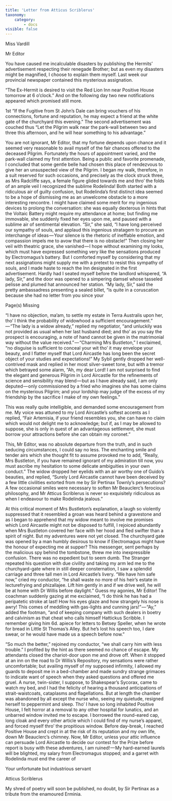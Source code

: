 ```yaml
---
title: 'Letter from Atticus Scriblerus'
taxonomy:
    category:
        - docs
visible: false
---
```


<div class="author">Miss Vardill</div>

Mr Editor

You have caused me incalculable disasters by publishing the Hermits’ advertisement respecting their renegade Brother; but as even my disasters might be magnified, I choose to explain them myself. Last week our provincial newspaper contained this mysterious assignation.

“The Ex-Hermit is desired to visit the Red Lion Inn near Positive House tomorrow at 6 o’clock.” And on the following day two new notifications appeared which promised still more.

1st “If the Fugitive from St John’s Dale can bring vouchers of his connections, fortune and reputation, he may expect a friend at the white gate of the churchyard this evening.” The second advertisement was couched thus “Let the Pilgrim walk near the park-wall between two and three this afternoon, and he will hear something to his advantage.”

You are not ignorant, Mr Editor, that my fortune depends upon chance and it seemed very reasonable to avail myself of the fair chances offered to the deceased Pilgrim. Fortunately the hours of appointment varied, and the park-wall claimed my first attention. Being a public and favorite promenade, I concluded that some gentle belle had chosen this place of rendezvous to give her an unsuspected view of the Pilgrim. I began my walk, therefore, in a suit reserved for such occasions, and precisely as the clock struck three, as Mrs Radcliffe says, a female figure glided towards me and thro’ the folds of an ample veil I recognized the sublime Rodelinda! Both started with a ridiculous air of guilty confusion, but Rodelinda’s first distinct idea seemed to be a hope of dismissing me as an unwelcome obstacle to a more interesting rencontre. I might have claimed some merit for my ingenious devices to prolong the conversation: she was equally dexterous in hints that the Voltaic Battery might require my attendance at home; but finding me immovable, she suddenly fixed her eyes upon me, and paused with a sublime air of sentimental elevation. “Sir,” she said, “I have long perceived our sympathy of souls, and applaud this ingenious stratagem to procure an interchange of ideas — Your silence is the rhetoric of ineffable emotion, and compassion impels me to avow that there is no obstacle!” Then closing her veil with theatric grace, she vanished — I hope without examining my looks, which must have expressed something very like the sensations produced by Electromagus’s battery. But I comforted myself by considering that my next assignations might supply me with a pretext to resist this sympathy of souls, and I made haste to reach the Inn designated in the first advertisement. Hardly had I seated myself before the landlord whispered, “A lady, Sir,” and the door was opened to a simpering damsel whose tasseled pelisse and plumed hat announced her station. “My lady, Sir,” said the pretty ambassadress presenting a sealed billet, “is quite in a coruscation because she had no letter from you since your

<span class="red">Page(s) Missing</span>

“I have no objection, ma’am, to settle my estate in Terra Australis upon her, tho’ I think the probability of widowhood a sufficient encouragement.” — “The lady is a widow already,” replied my negotiator, “and unluckily was not provided as usual when her last husband died; and tho’ as you say the prospect is encouraging, a note of hand cannot be given in the matrimonial way without the value received.” — “Charming Mrs Bustleton,” I exclaimed, “no disguise is sufficient to conceal your wit tho’ it may envelope your beauty, and I flatter myself that Lord Aircastle has long been the secret object of your studies and expectations!” My Sybil gently dropped her well-contrived mask and replied in her most silver-sweet tone, but with a tremor which betrayed some alarm, “Ah, my dear Lord! I am not surprised to find the elegant and generous Pilgrim in Lord Aircastle for the refinements of science and sensibility may blend — but as I have already said, I am only deputed — only commissioned by a fried who imagines she has some claims on the mysterious Pilgrim; and your lordship may judge of the excess of my friendship by the sacrifice I make of my own feelings.”

This was really quite intelligible, and demanded some encouragement from me. My voice was attuned to my Lord Aircastle’s softest accents as I replied, “Fair Artemisia, if your friend resembles you, she can have no claim which would not delight me to acknowledge; but if, as I may be allowed to suppose, she is only in quest of an advantageous settlement, she must borrow your attractions before she can obtain my coronet.”

This, Mr Editor, was no absolute departure from the truth, and in such seducing circumstances, I could say no less. The enchanting smile and tender airs which she thought fit to assume provoked me to add, “Really, Mrs Bustleton, if you have remained ignorant of my admiration till now, you must ascribe my hesitation to some delicate ambiguities in your own conduct.” The widow dropped her eyelids with an air worthy one of Guido’s beauties, and replied, “Surely Lord Aircastle cannot have been deceived by a few little civilities extorted from me by Sir Pertinax Townly’s persecutions? A few occasional smiles were necessary to soften Mr Beauclerc’s ferocious philosophy, and Mr Atticus Scriblerus is never so exquisitely ridiculous as when I endeavour to make Rodelinda jealous.”

At this critical moment of Mrs Bustleton’s explanation, a laugh so violently suppressed that it resembled a groan was heard behind a gravestone and as I began to apprehend that my widow meant to involve me promises which Lord Aircastle might not be disposed to fulfill, I rejoiced abundantly when Mrs Bustleton covered her face with her hood and fled swifter than a spirit of night. But my adventures were not yet closed. The churchyard gate was opened by a man humbly desirous to know if Electromagus might have the honour of expecting me at supper? This messenger, sent perhaps by the malicious spy behind the tombstone, threw me into inexpressible confusion. There was no expedient but to seem dumb. The Stranger repeated his question with due civility and taking my arm led me to the churchyard-gate where in still deeper consternation, I saw a splendid carriage and three tall men in Lord Aircastle’s livery. “We have him safe now,” cried my conductor, “he shall waste no more of his heir’s estate in lecturefrying and phizallajee. Lift him gently in and if we drive well, he will be at home with Dr Willis before daylight.” Guess my agonies, Mr Editor! The coachman suddenly gazing at me exclaimed, “I do think he has had a peripatetic stroke at last! How his eyes glaze and how strangely his nose is awry! This comes of meddling with gas-lights and cunning jars!” — “Ay,” added the footman, “and of keeping company with such dealers in boetry and calvinism as that cheat who calls himself Hattickus Scribble. I remember giving him 6d. apiece for letters to Betsey Speller, when he wrote for bread in Little St Thomas’s Alley. But he’s lost his speech too, I dare swear, or he would have made us a speech before now.”

“So much the better,” rejoined my conductor, “we shall carry him with less trouble.” I profited by the hint as there seemed no chance of escape. My attendants closed the chariot-door upon me and drove off. When it stopped at an inn on the road to Dr Willis’s Repository, my sensations were rather uncomfortable; but availing myself of my supposed infirmity, I allowed my guards to deposit me in a bed-chamber and made sundry strange grimaces to indicate want of speech when they asked questions and offered me gruel. A nurse, twin-sister, I suppose, to Shakespear’s Sycorax, came to watch my bed, and I had the felicity of hearing a thousand anticipations of strait-waistcoats, cataplasms and flagellations. But at length the chamber was abandoned by all except the nurse who, seeing my quietude, resigned herself to peppermint and sleep. Tho’ I have so long inhabited Positive House, I felt horror at a removal to any other hospital for lunatics, and an unbarred window invited me to escape. I borrowed the round-eared cap, long cloak and every other article which I could find of my nurse’s apparel, and forced myself thro’ the propitious window. Before day-break, I reached Positive House and crept in at the risk of its reputation and my own life, down Mr Beauclerc’s chimney. Now, Mr Editor, unless your attic influence can persuade Lord Aircastle to decide our contest for the Prize before report is busy with these adventures, I am ruined! — My hard-earned laurels will be blighted, my salary from Electromagus stopped; and a garret with Rodelinda must end the career of 

Your unfortunate but industrious servant

Atticus Scriblerus

My shred of poetry will soon be published, no doubt, by Sir Pertinax as a tribute from the enamoured Erminia.